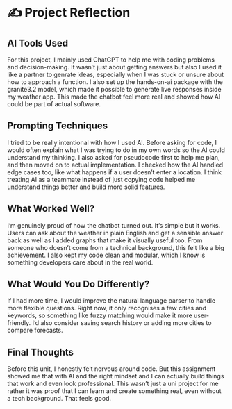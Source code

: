 # ✍️ Project Reflection

## AI Tools Used
For this project, I mainly used ChatGPT to help me with coding problems and decision-making. It wasn’t just about getting answers but also I used it like a partner to genrate ideas, especially when I was stuck or unsure about how to approach a function. I also set up the hands-on-ai package with the granite3.2 model, which made it possible to generate live responses inside my weather app. This made the chatbot feel more real and showed how AI could be part of actual software.

## Prompting Techniques
I tried to be really intentional with how I used AI. Before asking for code, I would often explain what I was trying to do in my own words so the AI could understand my thinking. I also asked for pseudocode first to help me plan, and then moved on to actual implementation. I checked how the AI handled edge cases too, like what happens if a user doesn’t enter a location. I think treating AI as a teammate instead of just copying code helped me understand things better and build more solid features.

## What Worked Well?
I’m genuinely proud of how the chatbot turned out. It’s simple but it works. Users can ask about the weather in plain English and get a sensible answer back as well as I added graphs that make it visually useful too. From someone who doesn’t come from a technical background, this felt like a big achievement. I also kept my code clean and modular, which I know is something developers care about in the real world.

## What Would You Do Differently?
If I had more time, I would improve the natural language parser to handle more flexible questions. Right now, it only recognises a few cities and keywords, so something like fuzzy matching would make it more user-friendly. I’d also consider saving search history or adding more cities to compare forecasts.

## Final Thoughts
Before this unit, I honestly felt nervous around code. But this assignment showed me that with AI and the right mindset and I can actually build things that work and even look professional. This wasn’t just a uni project for me rather it was proof that I can learn and create something real, even without a tech background. That feels good.
